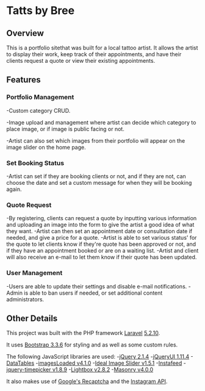 # Tatts by Bree

## Overview
This is a portfolio sitethat was built for a local tattoo artist. It allows the artist to display their work, keep track of their appointments, and have their clients request a quote or view their existing appointments.

## Features

### Portfolio Management
-Custom category CRUD.

-Image upload and management where artist can decide which category to place image, or if image is public facing or not.

-Artist can also set which images from their portfolio will appear on the image slider on the home page.

### Set Booking Status
-Artist can set if they are booking clients or not, and if they are not, can choose the date and set a custom message for when they will be booking again.

### Quote Request
-By registering, clients can request a quote by inputting various information and uploading an image into the form to give the artist a good idea of what they want.
-Artist can then set an appointment date or consultation date if needed, and give a price for a quote.
-Artist is able to set various status' for the quote to let clients know if they're quote has been approved or not, and if they have an appointment booked or are on a waiting list.
-Artist and client will also receive an e-mail to let them know if their quote has been updated.

### User Management
-Users are able to update their settings and disable e-mail notifications.
-Admin is able to ban users if needed, or set additional content administrators.

## Other Details

This project was built with the PHP framework [Laravel](https://www.laravel.com) [5.2.10](https://laravel.com/docs/5.2).

It uses [Bootstrap 3.3.6](https://getbootstrap.com/) for styling and as well as some custom rules.

The following JavaScript libraries are used:
-[jQuery 2.1.4](https://jquery.com/)
-[jQueryUI 1.11.4](https://jqueryui.com/)
-[DataTables](https://datatables.net/)
-[imagesLoaded v4.1.0](http://imagesloaded.desandro.com/)
-[Ideal Image Slider v1.5.1](http://idealimageslider.com/)
-[Instafeed](http://instafeedjs.com/)
-[jquery-timepicker v1.8.9](http://jonthornton.github.com/jquery-timepicker/)
-[Lightbox v2.8.2](http://lokeshdhakar.com/projects/lightbox2/)
-[Masonry v4.0.0](http://masonry.desandro.com)

It also makes use of [Google's Recaptcha](https://www.google.com/recaptcha/intro/index.html) and the [Instagram API](https://www.instagram.com/developer/).